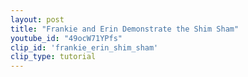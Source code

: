 ```yaml
---
layout: post
title: "Frankie and Erin Demonstrate the Shim Sham"
youtube_id: "49ocW71YPfs"
clip_id: 'frankie_erin_shim_sham'
clip_type: tutorial
---
```


